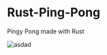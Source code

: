 # Rust-Ping-Pong
Pingy Pong made with Rust 

![asdad](https://user-images.githubusercontent.com/81091191/177769369-da53fa22-84c9-4f74-ab06-e098ec1ec7bf.PNG)
